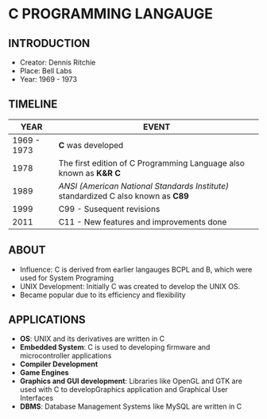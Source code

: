 # C PROGRAMMING LANGAUGE

## INTRODUCTION

- Creator: Dennis Ritchie
- Place: Bell Labs
- Year: 1969 - 1973

## TIMELINE

| YEAR | EVENT |
| --- | --- |
| 1969 - 1973 | **C** was developed |
| 1978 | The first edition of C Programming Language also known as **K&R C** |
| 1989 | *ANSI (American National Standards Institute)* standardized C also known as **C89** |
| 1999 | C99 - Susequent revisions |
| 2011 | C11 - New features and improvements done |

## ABOUT

- Influence: C is derived from earlier langauges BCPL and B, which were used for System Programing
- UNIX Development: Initially C was created to develop the UNIX OS.
- Became popular due to its efficiency and flexibility

## APPLICATIONS

- **OS**: UNIX and its derivatives are written in C
- **Embedded System**: C is used to developing firmware and microcontroller applications
- **Compiler Development**
- **Game Engines**
- **Graphics and GUI development**: Libraries like OpenGL and GTK are used with C to developGraphics application and Graphical User Interfaces
- **DBMS**: Database Management Systems like MySQL are written in C

